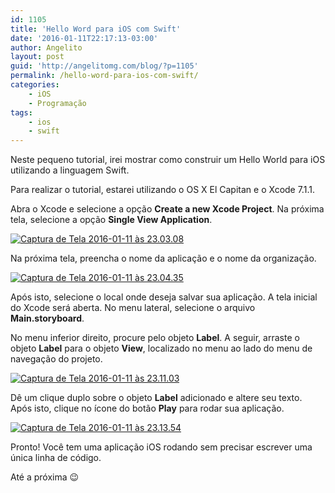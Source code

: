 ```yaml
---
id: 1105
title: 'Hello Word para iOS com Swift'
date: '2016-01-11T22:17:13-03:00'
author: Angelito
layout: post
guid: 'http://angelitomg.com/blog/?p=1105'
permalink: /hello-word-para-ios-com-swift/
categories:
    - iOS
    - Programação
tags:
    - ios
    - swift
---
```


Neste pequeno tutorial, irei mostrar como construir um Hello World para iOS utilizando a linguagem Swift.

Para realizar o tutorial, estarei utilizando o OS X El Capitan e o Xcode 7.1.1.

Abra o Xcode e selecione a opção **Create a new Xcode Project**. Na próxima tela, selecione a opção **Single View Application**.

[![Captura de Tela 2016-01-11 às 23.03.08](http://angelitomg.com/blog/wp-content/uploads/2016/01/Captura-de-Tela-2016-01-11-às-23.03.08-1024x604.png)](http://angelitomg.com/blog/wp-content/uploads/2016/01/Captura-de-Tela-2016-01-11-às-23.03.08.png)

Na próxima tela, preencha o nome da aplicação e o nome da organização.

[![Captura de Tela 2016-01-11 às 23.04.35](http://angelitomg.com/blog/wp-content/uploads/2016/01/Captura-de-Tela-2016-01-11-às-23.04.35-1024x604.png)](http://angelitomg.com/blog/wp-content/uploads/2016/01/Captura-de-Tela-2016-01-11-às-23.04.35.png)

Após isto, selecione o local onde deseja salvar sua aplicação. A tela inicial do Xcode será aberta. No menu lateral, selecione o arquivo **Main.storyboard**.

No menu inferior direito, procure pelo objeto **Label**. A seguir, arraste o objeto **Label** para o objeto **View**, localizado no menu ao lado do menu de navegação do projeto.

[![Captura de Tela 2016-01-11 às 23.11.03](http://angelitomg.com/blog/wp-content/uploads/2016/01/Captura-de-Tela-2016-01-11-às-23.11.03-1024x604.png)](http://angelitomg.com/blog/wp-content/uploads/2016/01/Captura-de-Tela-2016-01-11-às-23.11.03.png)

Dê um clique duplo sobre o objeto **Label** adicionado e altere seu texto. Após isto, clique no ícone do botão **Play** para rodar sua aplicação.

[![Captura de Tela 2016-01-11 às 23.13.54](http://angelitomg.com/blog/wp-content/uploads/2016/01/Captura-de-Tela-2016-01-11-às-23.13.54.png)](http://angelitomg.com/blog/wp-content/uploads/2016/01/Captura-de-Tela-2016-01-11-às-23.13.54.png)

Pronto! Você tem uma aplicação iOS rodando sem precisar escrever uma única linha de código.

Até a próxima 😉
